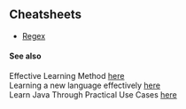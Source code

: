 ## Cheatsheets

- [Regex](https://github.com/mohanadwalo/cheatsheets/blob/main/REGEX.md)


#### See also

Effective Learning Method [here](https://github.com/mohanadwalo/effective-learning-methods)  
Learning a new language effectively [here](https://github.com/mohanadwalo/learning-a-new-language)  
Learn Java Through Practical Use Cases [here](https://github.com/mohanadwalo/java-use-cases)  


